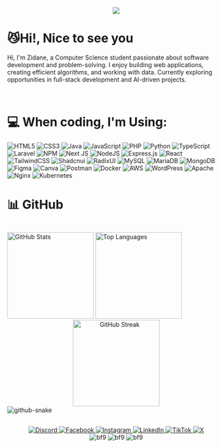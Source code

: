 <!--
**zidaneelfasya/zidaneelfasya** is a ✨ _special_ ✨ repository because its `README.md` (this file) appears on your GitHub profile.

Here are some ideas to get you started:

- 🔭 I’m currently working on ...
- 🌱 I’m currently learning ...
- 👯 I’m looking to collaborate on ...
- 🤔 I’m looking for help with ...
- 💬 Ask me about ...
- 📫 How to reach me: ...
- 😄 Pronouns: ...
- ⚡ Fun fact: ...
-->





<div align="center">
  <img src="https://github.com/user-attachments/assets/fb0925f7-f290-4cdf-b3cf-737d42ee9f96" />
</div>

# 😼Hi!, Nice to see you
Hi, I'm Zidane, a Computer Science student passionate about software development and problem-solving.  I enjoy building web applications, creating efficient algorithms, and working with data. Currently exploring opportunities in full-stack development and AI-driven projects.

<br>





# 💻 When coding, I'm Using:
![HTML5](https://img.shields.io/badge/html5-%23E34F26.svg?style=for-the-badge&logo=html5&logoColor=white) 
![CSS3](https://img.shields.io/badge/css3-%231572B6.svg?style=for-the-badge&logo=css3&logoColor=white) 
![Java](https://img.shields.io/badge/java-%23ED8B00.svg?style=for-the-badge&logo=openjdk&logoColor=white) 
![JavaScript](https://img.shields.io/badge/javascript-%23323330.svg?style=for-the-badge&logo=javascript&logoColor=%23F7DF1E) 
![PHP](https://img.shields.io/badge/php-%23777BB4.svg?style=for-the-badge&logo=php&logoColor=white) 
![Python](https://img.shields.io/badge/python-3670A0?style=for-the-badge&logo=python&logoColor=ffdd54) 
![TypeScript](https://img.shields.io/badge/typescript-%23007ACC.svg?style=for-the-badge&logo=typescript&logoColor=white) 
![Laravel](https://img.shields.io/badge/laravel-%23FF2D20.svg?style=for-the-badge&logo=laravel&logoColor=white) 
![NPM](https://img.shields.io/badge/NPM-%23CB3837.svg?style=for-the-badge&logo=npm&logoColor=white) 
![Next JS](https://img.shields.io/badge/Next-black?style=for-the-badge&logo=next.js&logoColor=white)
![NodeJS](https://img.shields.io/badge/node.js-6DA55F?style=for-the-badge&logo=node.js&logoColor=white)
![Express.js](https://img.shields.io/badge/express.js-%23404d59.svg?style=for-the-badge&logo=express&logoColor=%2361DAFB) 
![React](https://img.shields.io/badge/react-%2320232a.svg?style=for-the-badge&logo=react&logoColor=%2361DAFB) 
![TailwindCSS](https://img.shields.io/badge/tailwindcss-%2338B2AC.svg?style=for-the-badge&logo=tailwind-css&logoColor=white) 
![Shadcnui](https://img.shields.io/badge/shadcnui-000000?style=for-the-badge&logo=shadcnui&logoColor=white)
![RadixUI](https://img.shields.io/badge/RadixUI-161618?style=for-the-badge&logo=radixui&logoColor=white)
![MySQL](https://img.shields.io/badge/mysql-4479A1.svg?style=for-the-badge&logo=mysql&logoColor=white) 
![MariaDB](https://img.shields.io/badge/MariaDB-003545?style=for-the-badge&logo=mariadb&logoColor=white) 
![MongoDB](https://img.shields.io/badge/MongoDB-%234ea94b.svg?style=for-the-badge&logo=mongodb&logoColor=white) 
![Figma](https://img.shields.io/badge/figma-%23F24E1E.svg?style=for-the-badge&logo=figma&logoColor=white) 
![Canva](https://img.shields.io/badge/Canva-%2300C4CC.svg?style=for-the-badge&logo=Canva&logoColor=white) 
![Postman](https://img.shields.io/badge/Postman-FF6C37?style=for-the-badge&logo=postman&logoColor=white) 
![Docker](https://img.shields.io/badge/docker-%230db7ed.svg?style=for-the-badge&logo=docker&logoColor=white)
![AWS](https://img.shields.io/badge/AWS-%23FF9900.svg?style=for-the-badge&logo=amazon-aws&logoColor=white)
![WordPress](https://img.shields.io/badge/WordPress-%23117AC9.svg?style=for-the-badge&logo=WordPress&logoColor=white) 
![Apache](https://img.shields.io/badge/apache-%23D42029.svg?style=for-the-badge&logo=apache&logoColor=white) 
![Nginx](https://img.shields.io/badge/nginx-%23009639.svg?style=for-the-badge&logo=nginx&logoColor=white) 
![Kubernetes](https://img.shields.io/badge/kubernetes-%23326ce5.svg?style=for-the-badge&logo=kubernetes&logoColor=white)


# 📊 GitHub



<br>


<div>
   <img src="https://github-readme-stats.vercel.app/api?username=zidaneelfasya&theme=radical&hide_border=false&include_all_commits=false&count_private=false&rank_icon=github" alt="GitHub Stats" height="200px" />
   <img src="https://github-readme-stats.vercel.app/api/top-langs/?username=zidaneelfasya&theme=radical&hide_border=false&include_all_commits=false&count_private=false&layout=compact" alt="Top Languages" height="200px" />
</div>
<div align="center">
   <img src="https://streak-stats.demolab.com?user=zidaneelfasya&theme=radical" alt="GitHub Streak" height="200px" />
</div>


<picture>
  <source media="(prefers-color-scheme: dark)" srcset="https://raw.githubusercontent.com/zidaneelfasya/zidaneelfasya/output/github-snake-dark.svg" />
  <source media="(prefers-color-scheme: light)" srcset="https://raw.githubusercontent.com/zidaneelfasya/zidaneelfasya/output/github-snake.svg" />
  <img alt="github-snake" src="https://raw.githubusercontent.com/tobiasmeyhoefer/tobiasmeyhoefer/output/github-snake.svg" />
</picture>


## 

<div align="center">
  <a href="https://discord.gg/zidaneelfasya">
    <img src="https://img.shields.io/badge/Discord-%237289DA.svg?logo=discord&logoColor=white" alt="Discord">
  </a>
  <a href="https://facebook.com/zidaneelfasya">
    <img src="https://img.shields.io/badge/Facebook-%231877F2.svg?logo=Facebook&logoColor=white" alt="Facebook">
  </a>
  <a href="https://instagram.com/zidaneelfasyaa">
    <img src="https://img.shields.io/badge/Instagram-%23E4405F.svg?logo=Instagram&logoColor=white" alt="Instagram">
  </a>
  <a href="https://linkedin.com/in/zidaneelfasya">
    <img src="https://img.shields.io/badge/LinkedIn-%230077B5.svg?logo=linkedin&logoColor=white" alt="LinkedIn">
  </a>
  <a href="https://tiktok.com/@zidaneelfasya">
    <img src="https://img.shields.io/badge/TikTok-%23000000.svg?logo=TikTok&logoColor=white" alt="TikTok">
  </a>
  <a href="https://x.com/zidaneelfasya">
    <img src="https://img.shields.io/badge/X-black.svg?logo=X&logoColor=white" alt="X">
  </a>
</div>

<div align="center">
  <img src="https://github.com/user-attachments/assets/bcfc9a3d-59fe-4299-88a7-01c42d9ee2a8" alt="bf9" />
  <img src="https://github.com/user-attachments/assets/bcfc9a3d-59fe-4299-88a7-01c42d9ee2a8" alt="bf9" />
  <img src="https://github.com/user-attachments/assets/bcfc9a3d-59fe-4299-88a7-01c42d9ee2a8" alt="bf9" />
</div>
